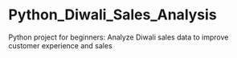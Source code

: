 # Python_Diwali_Sales_Analysis
Python project for beginners: Analyze Diwali sales data to improve customer experience and sales
